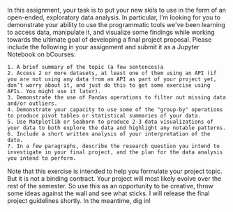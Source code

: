 In this assignment, your task is to put your new skils to use in the form of an open-ended, exploratory data analysis. In particular, I'm looking for you to demonstrate your ability to use the programmatic tools we've been learning to access data, manipulate it, and visualize some findings while working towards the ultimate goal of developing a final project proposal. Please include the following in your assignment and submit it as a Jupyter Notebook on bCourses:

    1. A brief summary of the topic (a few sentences)a
    2. Access 2 or more datasets, at least one of them using an API (if you are not using any data from an API as part of your project yet, don’t worry about it, and just do this to get some exercise using APIs. You might use it later).
    3. Demonstrate the use of Pandas operations to filter out missing data and/or outliers.
    4. Demonstrate your capacity to use some of the "group-by" operations to produce pivot tables or statistical summaries of your data.
    5. Use Matplotlib or Seaborn to produce 2-3 data visualizations of your data to both explore the data and highlight any notable patterns.
    6. Include a short written analysis of your interpretation of the data.
    7. In a few paragraphs, describe the research question you intend to investigate in your final project, and the plan for the data analysis you intend to perform.

Note that this exercise is intended to help you formulate your project topic. But it is not a binding contract. Your project will most likely evolve over the rest of the semester. So use this as an opportunity to be creative, throw some ideas against the wall and see what sticks. I will release the final project guidelines shortly. In the meantime, dig in!

